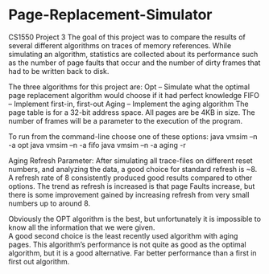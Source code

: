 # Page-Replacement-Simulator
CS1550 Project 3
The goal of this project was to compare the results of several different algorithms on traces of memory references. While simulating an 
algorithm, statistics are collected about its performance such as the number of page faults that occur and the number of dirty frames
that had to be written back to disk.

The three algorithms for this project are:
Opt – Simulate what the optimal page replacement algorithm would choose if it had perfect knowledge
FIFO – Implement first-in, first-out
Aging – Implement the aging algorithm
The page table is for a 32-bit address space. All pages are be 4KB in size. The number of frames will be a parameter to the execution 
of the program.

To run from the command-line choose one of these options:
java vmsim –n <numframes> -a opt <tracefile>
java vmsim –n <numframes> -a fifo <tracefile>
java vmsim –n <numframes> -a aging -r <refresh> <tracefile>

Aging Refresh Parameter: After simulating all trace-files on different reset numbers, and analyzing the data, a good choice for
standard refresh is ~8.  A refresh rate of 8 consistently produced good results compared to other options.  The trend as refresh
is increased is that page Faults increase, but there is some improvement gained by increasing refresh from very small numbers up to 
around 8.


Obviously the OPT algorithm is the best, but unfortunately it is impossible to know all the information that we were given.  
A good second choice is the least recently used algorithm with aging pages.  This algorithm’s performance is not quite as good
as the optimal algorithm, but it is a good alternative.  Far better performance than a first in first out algorithm.
